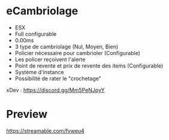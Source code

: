 # eCambriolage

- ESX
- Full configurable
- 0.00ms
- 3 type de cambriolage (Nul, Moyen, Bien)
- Policier nécessaire pour cambrioler (Configurable)
- Les policer reçoivent l'alerte
- Point de revente et prix de revente des items (Configurable)
- Système d'instance 
- Possibilité de rater le "crochetage"

xDev : https://discord.gg/Mm5PeNJpyY

# Preview
https://streamable.com/fvweu4
